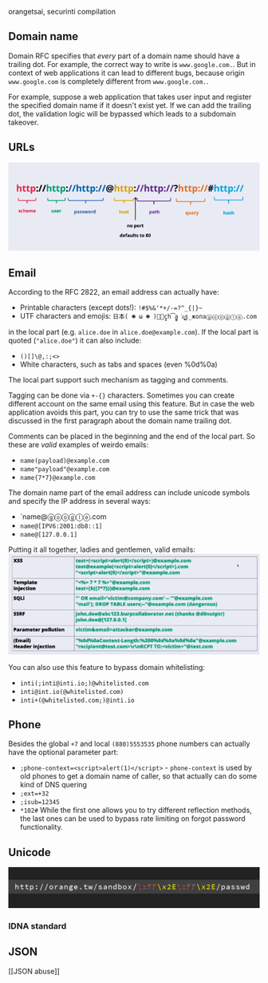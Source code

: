 orangetsai, securinti compilation
## Domain name

Domain RFC specifies that *every* part of a domain name should have a trailing dot. For example, the correct way to write is `www.google.com.`. But in context of web applications it can lead to different bugs, because origin `www.google.com` is completely different from `www.google.com.`.

For example, suppose a web application that takes user input and register the specified domain name if it doesn't exist yet. If we can add the trailing dot, the validation logic will be bypassed which leads to a subdomain takeover.

## URLs

![](../pics/surprisingly-valid-url.png)

## Email

According to the RFC 2822, an email address can actually have:

- Printable characters (except dots!): `!#$%&'*+/-=?^_{|}~`
- UTF characters and emojis: `日本( ☻ ω ☻ )🙏🏿c̬̟h͡a̫̻̯͘o̫̟̖͍̙̝͉s̗̦̲жопаⓖⓞⓞⓖⓛⓔ.com`

in the local part (e.g. `alice.doe` in `alice.doe@example.com`). If the local part is quoted (`"alice.doe"`) it can also include:

- `()[]\@,:;<>`
- White characters, such as tabs and spaces (even %0d%0a)

The local part support such mechanism as tagging and comments. 

Tagging can be done via `+-{}` characters. Sometimes you can create different account on the same email using this feature. But in case the web application avoids this part, you can try to use the same trick that was discussed in the first paragraph about the domain name trailing dot.

Comments can be placed in the beginning and the end of the local part. So these are *valid* examples of weirdo emails:

- `name(payload)@example.com`
- `name"payload"@example.com`
- `name{7*7}@example.com`

The domain name part of the email address can include unicode symbols and specify the IP address in several ways:

- `name@ⓖⓞⓞⓖⓛⓔ.com
- `name@[IPV6:2001:db8::1]`
- `name@[127.0.0.1]`

Putting it all together, ladies and gentlemen, valid emails:
![](../pics/weirdo-emails.png)

You can also use this feature to bypass domain whitelisting:
- `inti(;inti@inti.io;)@whitelisted.com`
- `inti@int.io(@whitelisted.com)`
- `inti+(@whitelisted.com;)@inti.io`
## Phone

Besides the global `+7` and local `(880)5553535` phone numbers can actually have the optional parameter part:
- `;phone-context=<script>alert(1)</script>` - `phone-context` is used by old phones to get a domain name of caller, so that actually can do some kind of DNS quering
- `;ext=+32`
- `;isub=12345`
- `*102#`
While the first one allows you to try different reflection methods, the last ones can be used to bypass rate limiting on forgot password functionality.

## Unicode

![](../pics/nodejs-unicode.png)
### IDNA standard

## JSON
[[JSON abuse]]